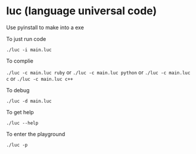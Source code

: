 # luc (language universal code)

Use pyinstall to make into a exe

To just run code

`./luc -i main.luc`

To complie

`./luc -c main.luc ruby`
or
`./luc -c main.luc python`
or
`./luc -c main.luc c`
or
`./luc -c main.luc c++`

To debug

`./luc -d main.luc`

To get help

`./luc --help`

To enter the playground

`./luc -p`
